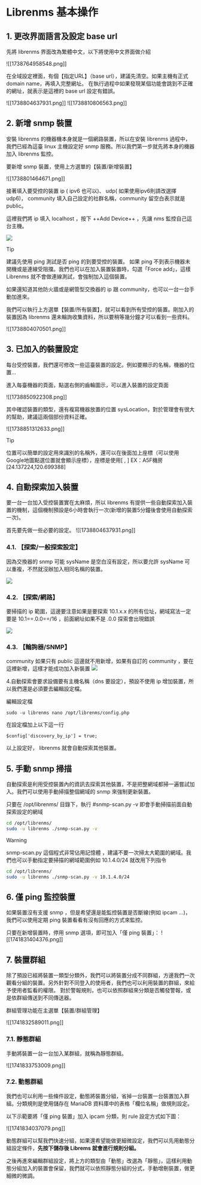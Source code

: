 # Librenms 基本操作
## 1. 更改界面語言及設定 base url

先將 librenms 界面改為繁體中文，以下將使用中文界面做介紹

![[1738764958548.png]]

在全域設定裡面，有個【指定URL】（base url），建議先清空。如果主機有正式 domain name，再填入完整網址。 在執行過程中如果發現某個功能會跳到不正確的網址，就表示是這裡的 base url 設定有錯誤。

![[1738804637931.png]]
![[1738810806563.png]]

## 2. 新增 snmp 裝置

安裝 librenms 的機器機本身就是一個網路裝置，所以在安裝 librenms 過程中，我們已經為這臺 linux 主機設定好 snmp 服務。所以我們第一步就先將本身的機器加入 librenms 監控。

要新增 snmp 裝置，使用上方選單的【裝置/新增裝置】

![[1738801464671.png]]


接著填入要受控的裝置 ip ( ipv6 也可以)、 udp( 如果使用ipv6則請改選擇 udp6)， community 填入自己設定的社群名稱，community  留空白表示就是  public。

這裡我們將 ip 填入 localhost ，按下 ++Add Device++ ，先讓 nms 監控自己這台主機。

![](2023-12-15-20-04-11.png)

>[!tip]
>建議先使用 ping 測試是否 ping 的到要受控的裝置。 如果 ping 不到表示機器未開機或是連線受阻擋。我們也可以在加入裝置裝置時，勾選「Force add」，這樣 Librenms 就不會做連線測試，會強制加入這個裝置。

如果還知道其他防火牆或是網管型交換器的 ip 跟 community，也可以一台一台手動加進來。

我們可以執行上方選單【裝置/所有裝置】，就可以看到所有受控的裝置。剛加入的裝置因為 librenms 還未輪詢收集資料，所以要稍等幾分鐘才可以看到一些資料。

![[1738804070501.png]]


## 3. 已加入的裝置設定

每台受控裝置，我們還可修改一些這臺裝置的設定。例如要顯示的名稱，機器的位置...

進入每臺機器的頁面，點選右側的齒輪圖示，可以進入裝置的設定頁面

![[1738850922308.png]]

其中確認裝置的類型，還有複寫機器放置的位置 sysLocation，對於管理會有很大的幫助，建議這兩個部份資料正確。

![[1738851312633.png]]

>[!Tip]
>位置可以簡單的設定用來識別的名稱外，還可以在後面加上座標（可以使用 Google地圖點選位置就會顯示座標），座標是使用[ , ]  EX：A5F機房 [24.137224,120.699388]

## 4. 自動探索加入裝置

要一台一台加入受控裝置實在太麻煩，所以 librenms 有提供一些自動探索加入裝置的機制，這個機制預設是6小時會執行一次(新增的裝置5分鐘後會使用自動探索一次)。

首先要先做一些必要的設定。
![[1738804637931.png]]

### 4.1. 【探索/一般探索設定】
因為交換器的 snmp 可能 sysName 是空白沒有設定，所以要允許 sysName 可以重複，不然就沒辦加入相同名稱的裝置。

![](2023-12-21-08-36-34.png)

### 4.2. 【探索/網路】
要掃描的 ip 範圍，這邊要注意如果是要探索 10.1.x.x 的所有位址，網域寫法一定要是 10.1==.0.0==/16 ，前面網址如果不是 .0.0 探索會出現錯誤
 
![](2023-12-21-08-47-10.png)

### 4.3. 【輪詢器/SNMP】
community 如果只有 public 這邊就不用新增，如果有自訂的 community ，要在這裡新增，這樣才能成功加入新裝置
![](2023-12-21-09-17-22.png)

4.自動探索會要求設備要有主機名稱（dns 要設定），預設不使用 ip 增加裝置，所以我們還是必須要去編輯設定檔。 

編輯設定檔

```
sudo -u librenms nano /opt/librenms/config.php
```
在設定檔加上以下這一行
```
$config['discovery_by_ip'] = true;
```
以上設定好， librenms 就會自動探索其他裝置。 

## 5. 手動 snmp 掃描
自動探索是利用受控裝置內的資訊去探索其他裝置，不是把整網域都掃一遍嘗試加入。我們可以使用手動掃描整個網域的 snmp 來強制更新裝置。

只要在 /opt/librenms/ 目錄下，執行 #snmp-scan.py -v 即會手動掃描前面自動探索設定的網域

```bash
cd /opt/librenms/
sudo -u librenms ./snmp-scan.py -v 
```

> [!warning]
>snmp-scan.py 這個程式非常佔用記憶體 ，建議不要一次掃太大範圍的網域。我們也可以手動指定要掃描的網域範圍例如 10.1.4.0/24 就改用下列指令
>```bash
>cd /opt/librenms/
>sudo -u librenms ./snmp-scan.py -v 10.1.4.0/24
>```

## 6. 僅 ping 監控裝置

如果裝置沒有支援 snmp ，但是希望還是能監控裝置是否斷線(例如 ipcam ...)，我們可以使用定期 ping 裝置看看有沒有回應的方式來監控。

只要在新增裝置時，停用 snmp 選項，即可加入「僅 ping 裝置」：
![[1741831404376.png]]


## 7. 裝置群組

除了預設已經將裝置一類型分類外，我們可以將裝置分成不同群組，方邊我們一次觀看分組的裝置。另外針對不同登入的使用者，我們也可以利用裝置的群組，來給予使用者監看的權限。
對於警報規則，也可以依照群組來分類是否觸發警報，或是依群組傳送到不同傳送器。

群組管理功能在主選單【裝置/群組管理】

![[1741832589011.png]]


### 7.1. 靜態群組

手動將裝置一台一台加入某群組，就稱為靜態群組。

![[1741833753009.png]]

### 7.2. 動態群組

我們也可以利用一些條件設定，動態將裝置分組，省掉一台裝置一台裝置加入群組。分類規則是使用儲存在 MariaDB 資料庫中的表格「欄位名稱」做規則設定。

以下示範要將「僅 ping 裝置」加入 ipcam 分類，則 rule 設定方式如下圖：

![[1741834037079.png]]

動態群組可以幫我們快速分組，如果還希望能做更細微設定，我們可以先用動態分組設定條件，**先按下儲存後 Librems 就會進行規則分組。**

之後再進來編輯群組設定，將上方的類型由「動態」改選為「靜態」，這樣利用動態分組加入的裝置會保留，我們就可以依照靜態分組的分式，手動增刪裝置，做更細微的微調。


